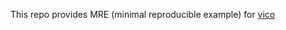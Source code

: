 This repo provides MRE (minimal reproducible example) for [vico](https://github.com/patrykandpatrick/vico/issues/363) 